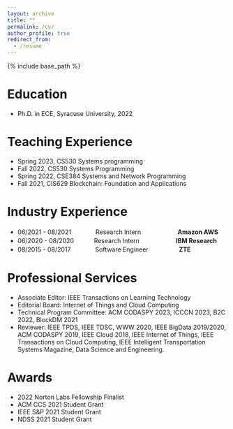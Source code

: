 ```yaml
---
layout: archive
title: ""
permalink: /cv/
author_profile: true
redirect_from:
  - /resume
---
```


{% include base_path %}

Education
======
* Ph.D. in ECE, Syracuse University, 2022

Teaching Experience
=====
* Spring 2023, CS530 Systems programming
* Fall 2022, CS530 Systems Programming
* Spring 2022, CSE384 Systems and Network Programming
* Fall 2021, CIS629  Blockchain: Foundation and Applications

Industry Experience
======
* 06/2021 - 08/2021　　　　Research Intern　　　　　　**Amazon AWS**
* 06/2020 - 08/2020　　　  Research Intern　　　　　　**IBM Research**
* 08/2015 - 08/2017　　　　Software Engineer　　　　　**ZTE**

Professional Services
======
* Associate Editor: IEEE Transactions on Learning Technology
* Editorial Board: Internet of Things and Cloud Computing
* Technical Program Committee: ACM CODASPY 2023, ICCCN 2023, B2C 2022, BlockDM 2021
* Reviewer: IEEE TPDS, IEEE TDSC, WWW 2020, IEEE BigData 2019/2020, ACM CODASPY 2019, IEEE Cloud 2018, IEEE Internet of Things, IEEE Transactions on Cloud Computing, IEEE Intelligent Transportation Systems Magazine, Data Science and Engineering.

Awards
===
* 2022 Norton Labs Fellowship Finalist
* ACM CCS 2021 Student Grant
* IEEE S&P 2021 Student Grant
* NDSS 2021 Student Grant
